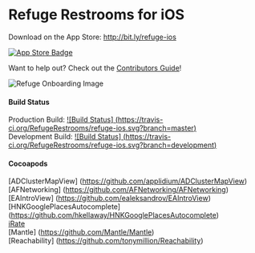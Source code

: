 Refuge Restrooms for iOS
========================

Download on the App Store: http://bit.ly/refuge-ios

[![App Store Badge](http://harlankellaway.com/img/apps/app-store-badge.svg)](http://bit.ly/refuge-ios)

Want to help out? Check out the [Contributors Guide](https://github.com/RefugeRestrooms/refuge-ios/blob/master/CONTRIBUTING.md)!

![Refuge Onboarding Image](http://harlankellaway.com/img/apps/refuge-onboard-full1.jpg)

#### Build Status

Production Build: [![Build Status] (https://travis-ci.org/RefugeRestrooms/refuge-ios.svg?branch=master)](https://travis-ci.org/RefugeRestrooms/refuge-ios)
<br>
Development Build: [![Build Status] (https://travis-ci.org/RefugeRestrooms/refuge-ios.svg?branch=development)](https://travis-ci.org/RefugeRestrooms/refuge-ios)

#### Cocoapods

[ADClusterMapView] (https://github.com/applidium/ADClusterMapView)
<br>
[AFNetworking] (https://github.com/AFNetworking/AFNetworking)
<br>
[EAIntroView] (https://github.com/ealeksandrov/EAIntroView)
<br>
[HNKGooglePlacesAutocomplete] (https://github.com/hkellaway/HNKGooglePlacesAutocomplete)
<br>
[iRate](https://github.com/nicklockwood/iRate)
<br>
[Mantle] (https://github.com/Mantle/Mantle)
<br>
[Reachability] (https://github.com/tonymillion/Reachability)
